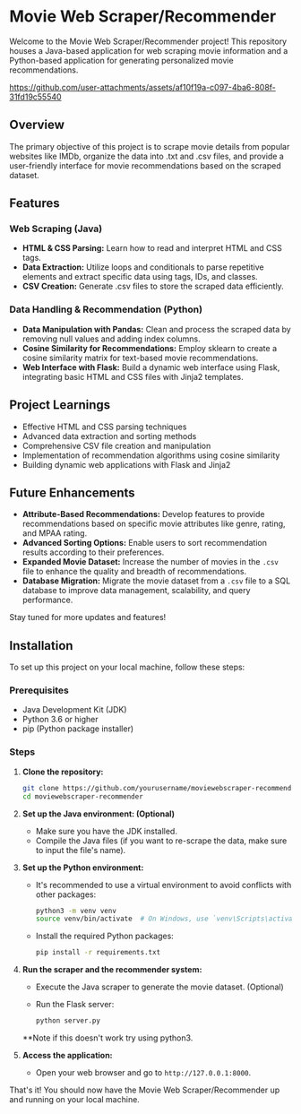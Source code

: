 # Movie Web Scraper/Recommender

Welcome to the Movie Web Scraper/Recommender project! This repository houses a Java-based application for web scraping movie information and a Python-based application for generating personalized movie recommendations.

https://github.com/user-attachments/assets/af10f19a-c097-4ba6-808f-31fd19c55540

## Overview

The primary objective of this project is to scrape movie details from popular websites like IMDb, organize the data into .txt and .csv files, and provide a user-friendly interface for movie recommendations based on the scraped dataset.

## Features

### Web Scraping (Java)
- **HTML & CSS Parsing:** Learn how to read and interpret HTML and CSS tags.
- **Data Extraction:** Utilize loops and conditionals to parse repetitive elements and extract specific data using tags, IDs, and classes.
- **CSV Creation:** Generate .csv files to store the scraped data efficiently.

### Data Handling & Recommendation (Python)
- **Data Manipulation with Pandas:** Clean and process the scraped data by removing null values and adding index columns.
- **Cosine Similarity for Recommendations:** Employ sklearn to create a cosine similarity matrix for text-based movie recommendations.
- **Web Interface with Flask:** Build a dynamic web interface using Flask, integrating basic HTML and CSS files with Jinja2 templates.

## Project Learnings
- Effective HTML and CSS parsing techniques
- Advanced data extraction and sorting methods
- Comprehensive CSV file creation and manipulation
- Implementation of recommendation algorithms using cosine similarity
- Building dynamic web applications with Flask and Jinja2

## Future Enhancements
- **Attribute-Based Recommendations:** Develop features to provide recommendations based on specific movie attributes like genre, rating, and MPAA rating.
- **Advanced Sorting Options:** Enable users to sort recommendation results according to their preferences.
- **Expanded Movie Dataset:** Increase the number of movies in the `.csv` file to enhance the quality and breadth of recommendations.
- **Database Migration:** Migrate the movie dataset from a `.csv` file to a SQL database to improve data management, scalability, and query performance.

Stay tuned for more updates and features!

## Installation

To set up this project on your local machine, follow these steps:

### Prerequisites

- Java Development Kit (JDK)
- Python 3.6 or higher
- pip (Python package installer)

### Steps

1. **Clone the repository:**

    ```sh
    git clone https://github.com/yourusername/moviewebscraper-recommender.git
    cd moviewebscraper-recommender
    ```

2. **Set up the Java environment: (Optional)**

    - Make sure you have the JDK installed.
    - Compile the Java files (if you want to re-scrape the data, make sure to input the file's name).

3. **Set up the Python environment:**

    - It's recommended to use a virtual environment to avoid conflicts with other packages:

        ```sh
        python3 -m venv venv
        source venv/bin/activate  # On Windows, use `venv\Scripts\activate`
        ```

    - Install the required Python packages:

        ```sh
        pip install -r requirements.txt
        ```

4. **Run the scraper and the recommender system:**

    - Execute the Java scraper to generate the movie dataset. (Optional)
    - Run the Flask server:

        ```sh
        python server.py
        ```
    
    **Note if this doesn't work try using python3.

5. **Access the application:**

    - Open your web browser and go to `http://127.0.0.1:8000`.

That's it! You should now have the Movie Web Scraper/Recommender up and running on your local machine.
